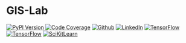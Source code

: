 # GIS-Lab

[![PyPI Version](https://img.shields.io/badge/Version-0.0.1-3775A9?style=plastic&logo=PyPi)](https://pypi.org/project/pylearn/)
[![Code Coverage](https://img.shields.io/badge/CodeCoverage-99p-F01F7A?style=plastic&logo=CodeCov)](https://github.com/social-learning/pylearn)
[![Github](https://img.shields.io/badge/GitHub-PyLearn-181717?style=plastic&logo=GitHub)](https://github.com/social-learning/pylearn)
[![LinkedIn](https://img.shields.io/badge/GitHub-CodeForAll-0077B5?style=plastic&logo=LinkedIn)](https://www.linkedin.com/company/codeforall/)
[![TensorFlow](https://img.shields.io/badge/TensorFlow-2.3.1-FF6F00?style=plastic&logo=TensorFlow)](https://https://www.tensorflow.org/)
[![TensorFlow](https://img.shields.io/badge/OpenAIGym-0.12.5-0081A5?style=plastic&logo=OpenAI-Gym)](https://gym.openai.com/)
[![SciKitLearn](https://img.shields.io/badge/PyTorch-1.6.0-EE4C2C?style=plastic&logo=PyTorch)](https://pytorch.org/)
